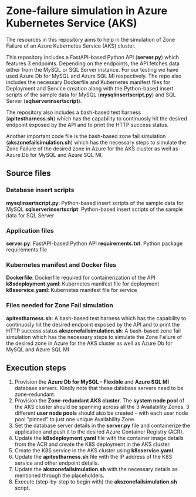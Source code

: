 
# Zone-failure simulation in Azure Kubernetes Service (AKS)

The resources in this repository aims to help in the simulation of Zone Failure of an Azure Kubernetes Service (AKS) cluster.

This repository includes a FastAPI-based Python API (**server.py**) which features 3 endpoints. Depending on the endpoints, the API fetches data either from the MySQL or SQL Server instance. For our testing we have used Azure Db for MySQL and Azure SQL MI respectively. The repo also includes the necessary Dockerfile and Kubernetes manifest files for Deployment and Service creation along with the Python-based insert scripts of the sample data for MySQL (**mysqlinsertscript.py**) and SQL Server (**sqlserverinsertscript**).

The repository also includes a bash-based test harness (**apitestharness.sh**) which has the capability to continuosly hit the desired endpoint exposed by the API and to print the HTTP success status.

Another important code file is the bash-based zone fail simulation (**akszonefailsimulation.sh**) which has the necessary steps to simulate the Zone Failure of the desired zone in Azure for the AKS cluster as well as Azure Db for MySQL and Azure SQL MI. 


## Source files

### Database insert scripts
**mysqlinsertscript.py**: Python-based insert scripts of the sample data for MySQL
**sqlserverinsertscript**: Python-based insert scripts of the sample data for SQL Server

### Application files
**server.py**: FastAPI-based Python API
**requirements.txt**: Python package requirements file

### Kubernetes manifest and Docker files
**Dockerfile**: Dockerfile required for containerization of the API
**k8sdeployment.yaml**: Kubernetes manifest file for deployment
**k8sservice.yaml**: Kubernetes manifest file for service

### Files needed for Zone Fail simulation
**apitestharness.sh**: A bash-based test harness which has the capability to continuosly hit the desired endpoint exposed by the API and to print the HTTP success status
**akszonefailsimulation.sh**: A bash-based zone fail simulation which has the necessary steps to simulate the Zone Failure of the desired zone in Azure for the AKS cluster as well as Azure Db for MySQL and Azure SQL MI


## Execution steps

1. Provision the **Azure Db for MySQL - Flexible** and **Azure SQL MI** database servers. Kindly note that these database servers need to be zone-redundant.
2. Provision the **Zone-redundant AKS cluster**. The **system node pool** of the AKS cluster should be spanning across all the 3 Availability Zones. 3 different **user node pools** should also be created - with each user node pool "pinned" to just one unique Availability Zone.
3. Set the database server details in the **server.py** file and containerize the application and push it to the desired Azure Container Registry (ACR). 
4. Update the **k8sdeployment.yaml** file with the container image details from the ACR and create the K8S deployment in the AKS cluster.
5. Create the K8S service in the AKS cluster using **k8sservice.yaml**.
6. Update the **apitestharness.sh** file with the IP address of the K8S service and other endpoint details.
7. Update the **akszonefailsimulation.sh** with the necessary details as mentioned through the placeholders.
8. Execute (step-by-step to begin with) the **akszonefailsimulation.sh** script.
